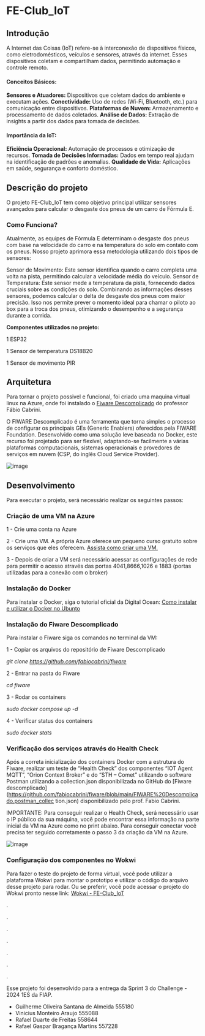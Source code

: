 # FE-Club_IoT

## Introdução

A Internet das Coisas (IoT) refere-se à interconexão de dispositivos físicos, como eletrodomésticos, veículos e sensores, através da internet. Esses dispositivos coletam e compartilham dados, permitindo automação e controle remoto.

#### Conceitos Básicos:
**Sensores e Atuadores:** Dispositivos que coletam dados do ambiente e executam ações.
**Conectividade:** Uso de redes (Wi-Fi, Bluetooth, etc.) para comunicação entre dispositivos.
**Plataformas de Nuvem:** Armazenamento e processamento de dados coletados.
**Análise de Dados:** Extração de insights a partir dos dados para tomada de decisões.
#### Importância da IoT:
**Eficiência Operacional:** Automação de processos e otimização de recursos.
**Tomada de Decisões Informadas:** Dados em tempo real ajudam na identificação de padrões e anomalias.
**Qualidade de Vida:** Aplicações em saúde, segurança e conforto doméstico.

## Descrição do projeto
O projeto FE-Club_IoT tem como objetivo principal utilizar sensores avançados para calcular o desgaste dos pneus de um carro de Fórmula E.

### Como Funciona?
Atualmente, as equipes de Fórmula E determinam o desgaste dos pneus com base na velocidade do carro e na temperatura do solo em contato com os pneus. Nosso projeto aprimora essa metodologia utilizando dois tipos de sensores:

Sensor de Movimento: Este sensor identifica quando o carro completa uma volta na pista, permitindo calcular a velocidade média do veículo.
Sensor de Temperatura: Este sensor mede a temperatura da pista, fornecendo dados cruciais sobre as condições do solo.
Combinando as informações desses sensores, podemos calcular o delta de desgaste dos pneus com maior precisão. Isso nos permite prever o momento ideal para chamar o piloto ao box para a troca dos pneus, otimizando o desempenho e a segurança durante a corrida.

**Componentes utilizados no projeto:**

1 ESP32

1 Sensor de temperatura DS18B20

1 Sensor de movimento PIR

## Arquitetura
Para tornar o projeto possivel e funcional, foi criado uma maquina virtual linux na Azure, onde foi instalado o [Fiware Descomplicado](https://github.com/fabiocabrini/fiware/tree/main) do professor Fábio Cabrini.

O FIWARE Descomplicado é uma ferramenta que torna simples o processo de configurar os principais GEs (Generic Enablers) oferecidos pela FIWARE Foundation. Desenvolvido como uma solução leve baseada no Docker, este recurso foi projetado para ser flexível, adaptando-se facilmente a várias plataformas computacionais, sistemas operacionais e provedores de serviços em nuvem (CSP, do inglês Cloud Service Provider).

![image](https://github.com/user-attachments/assets/85222c1b-1272-4cd7-88d3-5caaef20cfeb)

## Desenvolvimento

Para executar o projeto, será necessário realizar os seguintes passos:

### Criação de uma VM na Azure

1 - Crie uma conta na Azure

2 - Crie uma VM. A própria Azure oferece um pequeno curso gratuito sobre os serviços que eles oferecem. [Assista como criar uma VM.](https://portal.azure.com/#view/Microsoft_Azure_Resources/QuickstartTutorialBlade/checklistId/get-started-with-azure/sectionId/get-started-deploy-resource/lessonId/get-started-deploy-azure-virtual-machines)  

3 - Depois de criar a VM será necessário acessar as configurações de rede para permitir o acesso através das portas 4041,8666,1026 e 1883 (portas utilizadas para a conexão com o broker)

### Instalação do Docker
Para instalar o Docker, siga o tutorial oficial da Digital Ocean: [Como instalar e utilizar o Docker no Ubunto](https://www.digitalocean.com/community/tutorials/how-to-install-and-use-docker-on-ubuntu-20-04-pt)

### Instalação do Fiware Descomplicado
Para instalar o Fiware siga os comandos no terminal da VM:

1 - Copiar os arquivos do repositório de Fiware Descomplicado

_git clone https://github.com/fabiocabrini/fiware_

2 - Entrar na pasta do Fiware

_cd fiware_

3 - Rodar os containers

_sudo docker compose up -d_

4 - Verificar status dos containers

_sudo docker stats_

### Verificação dos serviços através do Health Check
Após a correta inicialização dos containers Docker com a estrutura do Fiware, realizar um teste 
de “Health Check” dos componentes “IOT Agent MQTT”, “Orion Context Broker” e do “STH –
Comet” utilizando o software Postman utilizando a collection.json disponibilizada no GitHub do 
[Fiware descomplicado](https://github.com/fabiocabrini/fiware/blob/main/FIWARE%20Descomplicado.postman_collec
tion.json) disponibilizado pelo prof. Fabio Cabrini.

IMPORTANTE: Para conseguir realizar o Health Check, será necessário usar o IP público da sua máquina, você pode encontrar essa informação na parte inicial da VM na Azure como no print abaixo. Para conseguir conectar você precisa ter seguido corretamente o passo 3 da criação da VM na Azure.

![image](https://github.com/user-attachments/assets/0ffd5d3b-5ffd-463b-a091-3cfac11a6d83)

### Configuração dos componentes no Wokwi
Para fazer o teste do projeto de forma virtual, você pode utilizar a plataforma Wokwi para montar o prototipo e utilizar o código do arquivo desse projeto para rodar. 
Ou se preferir, você pode acessar o projeto do Wokwi pronto nesse link: [Wokwi - FE-Club_IoT](https://wokwi.com/projects/410139043658299393)

.

.

.

.

.

.

.

Esse projeto foi desenvolvido para a entrega da Sprint 3 do Challenge - 2024 1ES da FIAP.
- Guilherme Oliveira Santana de Almeida 555180
- Vinicius Monteiro Araujo 555088
- Rafael Duarte de Freitas 558644
- Rafael Gaspar Bragança Martins 557228
